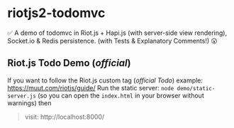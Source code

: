 # riotjs2-todomvc
:white_check_mark: A demo of todomvc in Riot.js + Hapi.js (with server-side view rendering), Socket.io &amp; Redis persistence. (with Tests &amp; Explanatory Comments!) :open_mouth:

## Riot.js Todo Demo (_official_)

If you want to follow the Riot.js custom tag (_official Todo_) example: https://muut.com/riotjs/guide/
Run the static server: `node demo/static-server.js`
(so you can open the `index.html` in your browser without warnings)
then
> visit: http://localhost:8000/
